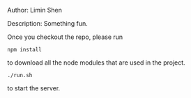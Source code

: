 Author:
  Limin Shen

Description:
  Something fun.

Once you checkout the repo, please run
```
npm install
```
to download all the node modules that are used in the project.

```
./run.sh
```
to start the server.
